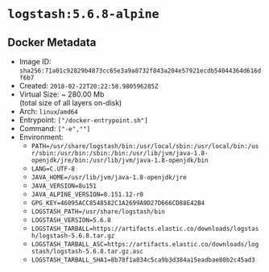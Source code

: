 # `logstash:5.6.8-alpine`

## Docker Metadata

- Image ID: `sha256:71a01c92829b4873cc65e3a9a8732f843a204e57921ecdb54044364d616df6b7`
- Created: `2018-02-22T20:22:58.980596285Z`
- Virtual Size: ~ 280.00 Mb  
  (total size of all layers on-disk)
- Arch: `linux`/`amd64`
- Entrypoint: `["/docker-entrypoint.sh"]`
- Command: `["-e",""]`
- Environment:
  - `PATH=/usr/share/logstash/bin:/usr/local/sbin:/usr/local/bin:/usr/sbin:/usr/bin:/sbin:/bin:/usr/lib/jvm/java-1.8-openjdk/jre/bin:/usr/lib/jvm/java-1.8-openjdk/bin`
  - `LANG=C.UTF-8`
  - `JAVA_HOME=/usr/lib/jvm/java-1.8-openjdk/jre`
  - `JAVA_VERSION=8u151`
  - `JAVA_ALPINE_VERSION=8.151.12-r0`
  - `GPG_KEY=46095ACC8548582C1A2699A9D27D666CD88E42B4`
  - `LOGSTASH_PATH=/usr/share/logstash/bin`
  - `LOGSTASH_VERSION=5.6.8`
  - `LOGSTASH_TARBALL=https://artifacts.elastic.co/downloads/logstash/logstash-5.6.8.tar.gz`
  - `LOGSTASH_TARBALL_ASC=https://artifacts.elastic.co/downloads/logstash/logstash-5.6.8.tar.gz.asc`
  - `LOGSTASH_TARBALL_SHA1=8b78f1a034c5ca9b3d384a15eadbae80b2c45ad3`

